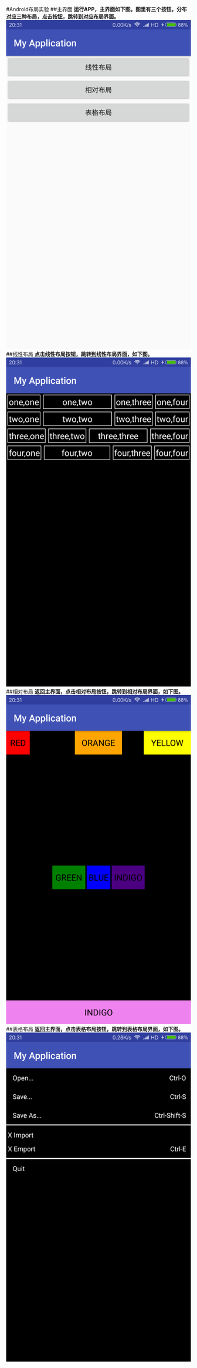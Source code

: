 #Android布局实验
##主界面
**运行APP，主界面如下图。图里有三个按钮，分布对应三种布局，点击按钮，跳转到对应布局界面。**
![HOME](https://raw.githubusercontent.com/douerza/picture/master/work2/work2.1.png)
##线性布局
**点击线性布局按钮，跳转到线性布局界面，如下图。**
![LinearLayout](https://raw.githubusercontent.com/douerza/picture/master/work2/work2.2.png)
##相对布局
**返回主界面，点击相对布局按钮，跳转到相对布局界面，如下图。**
![RelativeLayout](https://raw.githubusercontent.com/douerza/picture/master/work2/work2.3.png)
##表格布局
**返回主界面，点击表格布局按钮，跳转到表格布局界面，如下图。**
![TableLayout](https://raw.githubusercontent.com/douerza/picture/master/work2/work2.4.png)